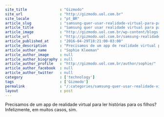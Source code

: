 ```yaml
---
site_title               : "Gizmodo"
site_url                 : "http://gizmodo.uol.com.br"
site_locale              : "pt_BR"
article_slug             : "samsung-quer-usar-realidade-virtual-para-pais-lerem-historias-de-ninar-a-distancia"
article_title            : "Samsung quer usar realidade virtual para pais lerem histórias de ninar a distância"
article_image            : "http://gizmodo.uol.com.br/wp-content/blogs.dir/8/files/2016/04/vr-pais.jpg"
article_url              : "http://gizmodo.uol.com.br/samsung-realidade-virtual-pais/"
article_published_at     : "2016-04-29T18:21:00-03:00"
article_description      : "Precisamos de um app de realidade virtual para ler histórias para os filhos? Infelizmente, em muitos casos, sim."
article_author_name      : "Sophie Kleeman"
article_author_image     : null
article_author_biography : null
article_author_profile   : "http://gizmodo.uol.com.br/author/sophie/"
article_author_facebook  : null
article_author_twitter   : null
category                 : ['technology']
tags                     : ['Gizmodo']
permalink                : "/:categories/samsung-quer-usar-realidade-virtual-para-pais-lerem-historias-de-ninar-a-distancia/"
layout                   : post
---
```


Precisamos de um app de realidade virtual para ler histórias para os filhos? Infelizmente, em muitos casos, sim.
